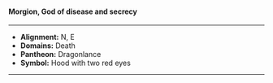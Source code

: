 #### Morgion, God of disease and secrecy
___

- **Alignment:** N, E
- **Domains:** Death
- **Pantheon:** Dragonlance
- **Symbol:** Hood with two red eyes
___
